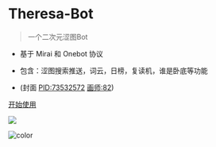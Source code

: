 <!-- _coverpage.md -->

# Theresa-Bot

> 一个二次元涩图Bot

-   基于 Mirai 和 Onebot 协议

-   包含：涩图搜索推送，词云，日榜，复读机，谁是卧底等功能

-   (封面 [PID:73532572](https://www.pixiv.net/artworks/73532572) [画师:82](https://www.pixiv.net/users/14344106))

[开始使用](introduction)

![](/img/73532572_p0.png)

![color](#f0f0f0)
